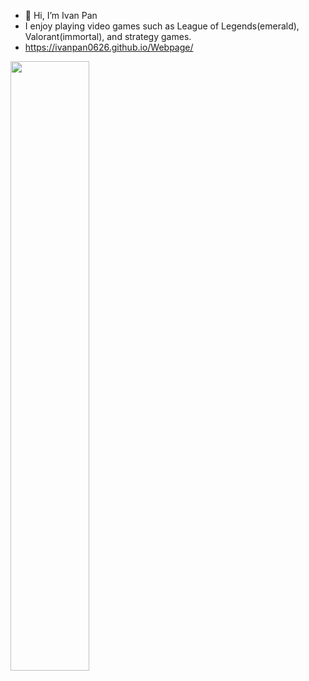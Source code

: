 - 👋 Hi, I’m Ivan Pan
- I enjoy playing video games such as League of Legends(emerald), Valorant(immortal), and strategy games.
- https://ivanpan0626.github.io/Webpage/
<p>
<a href="https://github.com/ivanpan0626"><img width="50%" src="https://github-readme-stats.vercel.app/api/top-langs/?username=ivanpan0626&theme=dark&hide=html,css,cmake&layout=compact&langs_count=5&bg_color=101010&hide_title=true"></a>
</p>
